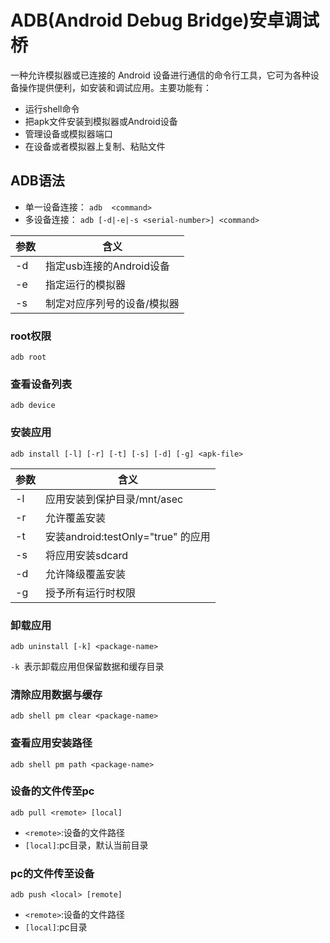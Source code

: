 # ADB(Android Debug Bridge)安卓调试桥
一种允许模拟器或已连接的 Android 设备进行通信的命令行工具，它可为各种设备操作提供便利，如安装和调试应用。主要功能有：
* 运行shell命令
* 把apk文件安装到模拟器或Android设备
* 管理设备或模拟器端口
* 在设备或者模拟器上复制、粘贴文件

## ADB语法
* 单一设备连接：
```adb  <command>```
* 多设备连接：
```adb [-d|-e|-s <serial-number>] <command>```

|  参数   | 含义  |
|  ----  | ----  |
| -d  | 指定usb连接的Android设备 |
| -e  | 指定运行的模拟器 |
| -s <serial-number>  | 制定对应序列号的设备/模拟器 |

### root权限
  ```adb root```

###  查看设备列表
  ```adb device```  

### 安装应用
  ```adb install [-l] [-r] [-t] [-s] [-d] [-g] <apk-file>```
 
|  参数   | 含义  |
|  ----  | ----  |
| -l  | 应用安装到保护目录/mnt/asec |
| -r  | 允许覆盖安装 |
| -t  | 安装android:testOnly="true" 的应用|
| -s  | 将应用安装sdcard |
| -d  | 允许降级覆盖安装 |
| -g  | 授予所有运行时权限 |

###  卸载应用
   ```adb uninstall [-k] <package-name>``` 
  
  ```-k ```表示卸载应用但保留数据和缓存目录
  
### 清除应用数据与缓存
  ```adb shell pm clear <package-name>```
  
### 查看应用安装路径
  ```adb shell pm path <package-name>```
  
### 设备的文件传至pc
  ```adb pull <remote> [local]```
  
  * ```<remote>```:设备的文件路径
  * ```[local]```:pc目录，默认当前目录
### pc的文件传至设备
  ```adb push <local> [remote]```
  
  * ```<remote>```:设备的文件路径
  * ```[local]```:pc目录

